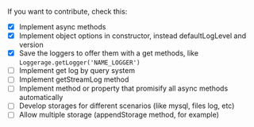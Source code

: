 If you want to contribute, check this:

- [x] Implement async methods
- [x] Implement object options in constructor, instead defaultLogLevel and version
- [x] Save the loggers to offer them with a get methods, like `Loggerage.getLogger('NAME_LOGGER')`
- [ ] Implement get log by query system
- [ ] Implement getStreamLog method
- [ ] Implement method or property that promisify all async methods automatically
- [ ] Develop storages for different scenarios (like mysql, files log, etc)
- [ ] Allow multiple storage (appendStorage method, for example)
